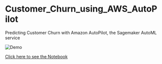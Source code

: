 # Customer_Churn_using_AWS_AutoPilot
Predicting Customer Churn with Amazon AutoPilot, the Sagemaker AutoML service

![Demo](https://github.com/saulventura/Customer-Churn-using-AWS-AutoPilot/blob/master/demo.gif)

[Click here to see the Notebook](https://github.com/saulventura/Customer-Churn-using-AWS-AutoPilot/blob/master/sagemaker_autopilot_customer_churn.ipynb)

